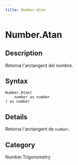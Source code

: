 ```yaml
---
title: Number.Atan
---
```


# Number.Atan


## Description

Retorna l&#39;arctangent del nombre.


## Syntax

```powerquery
Number.Atan(
    number as number
) as number
```


## Details

Retorna l'arctangent de <code>number</code>.



## Category
Number.Trigonometry
